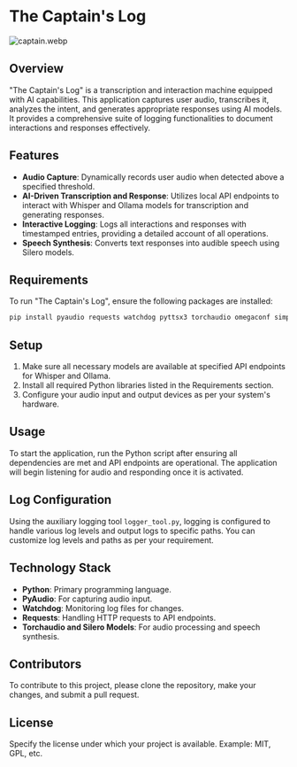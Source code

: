 
# The Captain's Log

![captain.webp](attachment:captain.webp)

## Overview
"The Captain's Log" is a transcription and interaction machine equipped with AI capabilities. This application captures user audio, transcribes it, analyzes the intent, and generates appropriate responses using AI models. It provides a comprehensive suite of logging functionalities to document interactions and responses effectively.

## Features
- **Audio Capture**: Dynamically records user audio when detected above a specified threshold.
- **AI-Driven Transcription and Response**: Utilizes local API endpoints to interact with Whisper and Ollama models for transcription and generating responses.
- **Interactive Logging**: Logs all interactions and responses with timestamped entries, providing a detailed account of all operations.
- **Speech Synthesis**: Converts text responses into audible speech using Silero models.

## Requirements
To run "The Captain's Log", ensure the following packages are installed:
```bash
pip install pyaudio requests watchdog pyttsx3 torchaudio omegaconf simpleaudio
```

## Setup
1. Make sure all necessary models are available at specified API endpoints for Whisper and Ollama.
2. Install all required Python libraries listed in the Requirements section.
3. Configure your audio input and output devices as per your system's hardware.

## Usage
To start the application, run the Python script after ensuring all dependencies are met and API endpoints are operational. The application will begin listening for audio and responding once it is activated.

## Log Configuration
Using the auxiliary logging tool `logger_tool.py`, logging is configured to handle various log levels and output logs to specific paths. You can customize log levels and paths as per your requirement.

## Technology Stack
- **Python**: Primary programming language.
- **PyAudio**: For capturing audio input.
- **Watchdog**: Monitoring log files for changes.
- **Requests**: Handling HTTP requests to API endpoints.
- **Torchaudio and Silero Models**: For audio processing and speech synthesis.

## Contributors
To contribute to this project, please clone the repository, make your changes, and submit a pull request.

## License
Specify the license under which your project is available. Example: MIT, GPL, etc.
